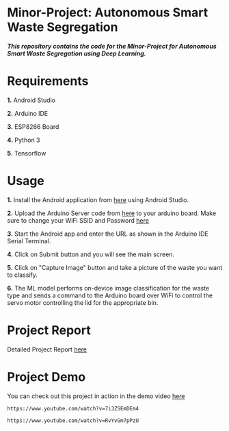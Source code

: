 # Minor-Project: Autonomous Smart Waste Segregation

***This repository contains the code for the Minor-Project for Autonomous Smart Waste Segregation using Deep Learning.***

# Requirements

**1.** Android Studio

**2.** Arduino IDE

**3.** ESP8266 Board

**4.** Python 3

**5.** Tensorflow

# Usage

**1.** Install the Android application from [here](https://github.com/AashiDutt/SmartWasteSegregation/tree/master/SmartWasteSegregation) using Android Studio.

**2.** Upload the Arduino Server code from [here](https://github.com/AashiDutt/SmartWasteSegregation/tree/master/SmartWasteSegregator-Arduino-Code/arduino_server) to your arduino board. Make sure to change your WiFi SSID and Password [here](https://github.com/AashiDutt/SmartWasteSegregation/blob/fb4b08ac0044174a42bae6143078471ba0b9ac2f/SmartWasteSegregator-Arduino-Code/arduino_server/arduino_server.ino#L5)

**3.** Start the Android app and enter the URL as shown in the Arduino IDE Serial Terminal.

**4.** Click on Submit button and you will see the main screen.

**5.** Click on "Capture Image" button and take a picture of the waste you want to classify.

**6.** The ML model performs on-device image classification for the waste type and sends a command to the Arduino board over WiFi to control the servo motor controlling the lid for the appropriate bin.

# Project Report
Detailed Project Report [here](https://github.com/AashiDutt/SmartWasteSegregation/blob/master/Detailed_Report.pdf)

# Project Demo

You can check out this project in action in the demo video [here](https://www.youtube.com/watch?v=7i3ZSEmDEm4)

```
https://www.youtube.com/watch?v=7i3ZSEmDEm4
```
```
https://www.youtube.com/watch?v=RvYvGm7pPzU
```
